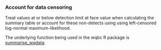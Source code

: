 ### Account for data censoring 

Treat values at or below detection limit at face value when calculating the summary table or account for these non-detects using using left-censored log-normal maximum-likelihood.

The underlying function being used in the wqbc R package is [summarise_wqdata](http://bcgov.github.io/wqbc/reference/summarise_wqdata.html).
